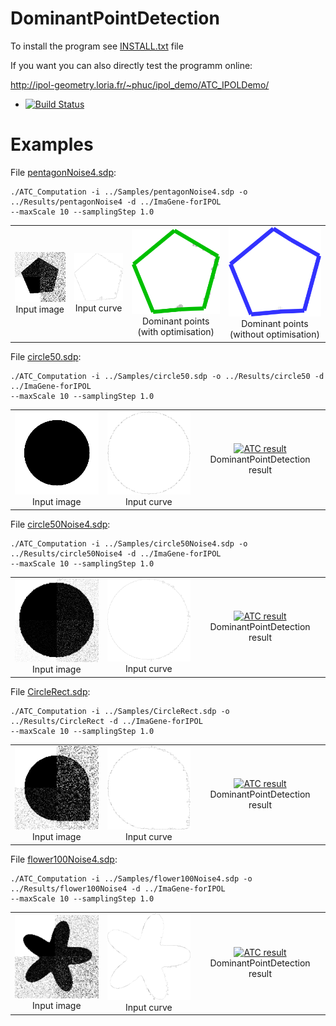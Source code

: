 # DominantPointDetection

To install the program see <a href="https://github.com/ngophuc/DominantPointDetection/blob/master/INSTALL.txt">INSTALL.txt</a> file


If you want you can also directly test the programm online:

http://ipol-geometry.loria.fr/~phuc/ipol_demo/ATC_IPOLDemo/


* [![Build Status](https://travis-ci.org/ngophuc/DominantPointDetection.svg?branch=master)](https://travis-ci.org/ngophuc/DominantPointDetection)

# Examples

<p>File <a href="https://github.com/ngophuc/DominantPointDetection/blob/master/Samples/pentagonNoise4.sdp">pentagonNoise4.sdp</a>: </p>&#x000A;&#x000A;
<pre class="code highlight js-syntax-highlight plaintext">
<code>./ATC_Computation -i ../Samples/pentagonNoise4.sdp -o ../Results/pentagonNoise4 -d ../ImaGene-forIPOL &#x000A;--maxScale 10 --samplingStep 1.0</code>
</pre>&#x000A;&#x000A;
<p>
	<table cellpadding="5">
		<tr>
		<td align="center" valign="center">
			<a href="https://github.com/ngophuc/DominantPointDetection/blob/master/Samples/pentagonNoise4.png">
				<img width="150" src="https://github.com/ngophuc/DominantPointDetection/blob/master/Samples/pentagonNoise4.png" alt="Input image" />
			</a>	
		<br />
		Input image
		</td>		
		<td align="center" valign="center">
			<a href="https://github.com/ngophuc/DominantPointDetection/blob/master/Results/pentagonNoise4.pdf">
				<img width="150" src="https://github.com/ngophuc/DominantPointDetection/blob/master/Results/pentagonNoise4.png" alt="Input curve" />
			</a>	
		<br />
		Input curve
		</td>
		<td align="center" valign="center">
			<a href="https://github.com/ngophuc/DominantPointDetection/blob/master/Results/pentagonNoise4ATC.pdf">
				<img width="150" src="https://github.com/ngophuc/DominantPointDetection/blob/master/Results/pentagonNoise4newDP.png" alt="DP result" />
			</a>
		<br />
		Dominant points (with optimisation)
		</td>
    <td align="center" valign="center">
			<a href="https://github.com/ngophuc/DominantPointDetection/blob/master/Results/pentagonNoise4ATC.pdf">
				<img width="150" src="https://github.com/ngophuc/DominantPointDetection/blob/master/Results/pentagonNoise4DP.png" alt="DP result" />
			</a>
		<br />
		Dominant points (without optimisation)
		</td>  
		</tr>
	</table>
</p>

<p>File <a href="https://github.com/ngophuc/DominantPointDetection/blob/master/Samples/circle50.sdp">circle50.sdp</a>: </p>&#x000A;&#x000A;
<pre class="code highlight js-syntax-highlight plaintext">
<code>./ATC_Computation -i ../Samples/circle50.sdp -o ../Results/circle50 -d ../ImaGene-forIPOL &#x000A;--maxScale 10 --samplingStep 1.0</code>
</pre>&#x000A;&#x000A;
<p>
	<table cellpadding="5">
		<tr>
		<td align="center" valign="center">
			<a href="https://github.com/ngophuc/DominantPointDetection/blob/master/Samples/circle50.png">
				<img width="150" src="https://github.com/ngophuc/DominantPointDetection/blob/master/Samples/circle50.png" alt="Input image" />
			</a>	
		<br />
		Input image
		</td>	
		<td align="center" valign="center">
			<a href="https://github.com/ngophuc/DominantPointDetection/blob/master/Results/circle50.pdf">
				<img width="150" src="https://github.com/ngophuc/DominantPointDetection/blob/master/Results/circle50.png" alt="Input curve" />
			</a>	
		<br />
		Input curve
		</td>
		<td align="center" valign="center">
			<a href="https://github.com/ngophuc/DominantPointDetection/blob/master/Results/circle50ATC.pdf">
				<img width="150" src="https://github.com/ngophuc/DominantPointDetection/blob/master/Results/circle50ATC.png" alt="ATC result" />
			</a>
		<br />
		DominantPointDetection result
		</td>
		</tr>
	</table>
</p>

<p>File <a href="https://github.com/ngophuc/DominantPointDetection/blob/master/Samples/pentagonNoise4.sdp">circle50Noise4.sdp</a>: </p>&#x000A;&#x000A;
<pre class="code highlight js-syntax-highlight plaintext">
<code>./ATC_Computation -i ../Samples/circle50Noise4.sdp -o ../Results/circle50Noise4 -d ../ImaGene-forIPOL &#x000A;--maxScale 10 --samplingStep 1.0</code>
</pre>&#x000A;&#x000A;
<p>
	<table cellpadding="5">
		<tr>
		<td align="center" valign="center">
			<a href="https://github.com/ngophuc/DominantPointDetection/blob/master/Samples/circle50Noise4.png">
				<img width="150" src="https://github.com/ngophuc/DominantPointDetection/blob/master/Samples/circle50Noise4.png" alt="Input image" />
			</a>	
		<br />
		Input image
		</td>		
		<td align="center" valign="center">
			<a href="https://github.com/ngophuc/DominantPointDetection/blob/master/Results/circle50Noise4.pdf">
				<img width="150" src="https://github.com/ngophuc/DominantPointDetection/blob/master/Results/circle50Noise4.png" alt="Input curve" />
			</a>	
		<br />
		Input curve
		</td>
		<td align="center" valign="center">
			<a href="https://github.com/ngophuc/DominantPointDetection/blob/master/Results/circle50Noise4ATC.pdf">
				<img width="150" src="https://github.com/ngophuc/DominantPointDetection/blob/master/Results/circle50Noise4ATC.png" alt="ATC result" />
			</a>
		<br />
		DominantPointDetection result
		</td>
		</tr>
	</table>
</p>

<p>File <a href="https://github.com/ngophuc/DominantPointDetection/blob/master/Samples/circle50.sdp">CircleRect.sdp</a>: </p>&#x000A;&#x000A;
<pre class="code highlight js-syntax-highlight plaintext">
<code>./ATC_Computation -i ../Samples/CircleRect.sdp -o ../Results/CircleRect -d ../ImaGene-forIPOL &#x000A;--maxScale 10 --samplingStep 1.0</code>
</pre>&#x000A;&#x000A;
<p>
	<table cellpadding="5">
		<tr>
		<td align="center" valign="center">
			<a href="https://github.com/ngophuc/DominantPointDetection/blob/master/Samples/CircleRect.png">
				<img width="150" src="https://github.com/ngophuc/DominantPointDetection/blob/master/Samples/CircleRect.png" alt="Input image" />
			</a>	
		<br />
		Input image
		</td>			
		<td align="center" valign="center">
			<a href="https://github.com/ngophuc/DominantPointDetection/blob/master/Results/CircleRect.pdf">
				<img width="150" src="https://github.com/ngophuc/DominantPointDetection/blob/master/Results/CircleRect.png" alt="Input curve" />
			</a>	
		<br />
		Input curve
		</td>
		<td align="center" valign="center">
			<a href="https://github.com/ngophuc/DominantPointDetection/blob/master/Results/circleRectATC.pdf">
				<img width="150" src="https://github.com/ngophuc/DominantPointDetection/blob/master/Results/circleRectATC.png" alt="ATC result" />
			</a>
		<br />
		DominantPointDetection result
		</td>
		</tr>
	</table>
</p>

<p>File <a href="https://github.com/ngophuc/DominantPointDetection/blob/master/Samples/flower100Noise4.sdp">flower100Noise4.sdp</a>: </p>&#x000A;&#x000A;
<pre class="code highlight js-syntax-highlight plaintext">
<code>./ATC_Computation -i ../Samples/flower100Noise4.sdp -o ../Results/flower100Noise4 -d ../ImaGene-forIPOL &#x000A;--maxScale 10 --samplingStep 1.0</code>
</pre>&#x000A;&#x000A;
<p>
	<table cellpadding="5">
		<tr>
		<td align="center" valign="center">
			<a href="https://github.com/ngophuc/DominantPointDetection/blob/master/Samples/flower100Noise4.png">
				<img width="150" src="https://github.com/ngophuc/DominantPointDetection/blob/master/Samples/flower100Noise4.png" alt="Input image" />
			</a>	
		<br />
		Input image
		</td>			
		<td align="center" valign="center">
			<a href="https://github.com/ngophuc/DominantPointDetection/blob/master/Results/flower100Noise4.pdf">
				<img width="150" src="https://github.com/ngophuc/DominantPointDetection/blob/master/Results/flower100Noise4.png" alt="Input curve" />
			</a>	
		<br />
		Input curve
		</td>
		<td align="center" valign="center">
			<a href="https://github.com/ngophuc/DominantPointDetection/blob/master/Results/flower100Noise4ATC.pdf">
				<img width="150" src="https://github.com/ngophuc/DominantPointDetection/blob/master/Results/flower100Noise4ATC.png" alt="ATC result" />
			</a>
		<br />
		DominantPointDetection result
		</td>
		</tr>
	</table>
</p>
